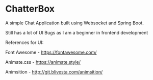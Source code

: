 # ChatterBox

A simple Chat Application built using Websocket and Spring Boot.
 
Still has a lot of UI Bugs as I am a beginner in frontend development


References for UI:

Font Awesome - https://fontawesome.com/

Animate.css - https://animate.style/

Animsition - http://git.blivesta.com/animsition/

